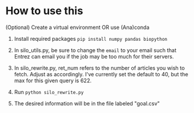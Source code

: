 # How to use this

(Optional) Create a virtual environment OR use (Ana)conda

1. Install required packages
    `pip install numpy pandas biopython`

2. In silo_utils.py, be sure to change the `email` to your email such that Entrez can email you if the job may be too much for their servers.

4. In silo_rewrite.py, ret_num refers to the number of articles you wish to fetch. Adjust as accordingly.
   I've currently set the default to 40, but the max for this given query is 622.

5. Run `python silo_rewrite.py`

6. The desired information will be in the file labeled "goal.csv"

